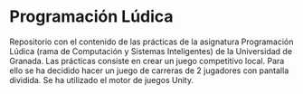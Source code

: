 # Programación Lúdica
Repositorio con el contenido de las prácticas de la asignatura Programación Lúdica (rama de Computación y Sistemas Inteligentes) de la Universidad de Granada.
Las prácticas consiste en crear un juego competitivo local. Para ello se ha decidido hacer un juego de carreras de 2 jugadores con pantalla dividida. Se ha utilizado el motor de juegos Unity.
